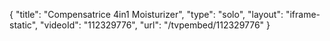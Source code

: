 {
    "title": "Compensatrice 4in1 Moisturizer",
    "type": "solo",
    "layout": "iframe-static",
    "videoId": "112329776",
    "url": "\/tvpembed\/112329776"
}